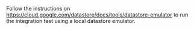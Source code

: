 Follow the instructions on
https://cloud.google.com/datastore/docs/tools/datastore-emulator
to run the integration test using a local datastore emulator.
